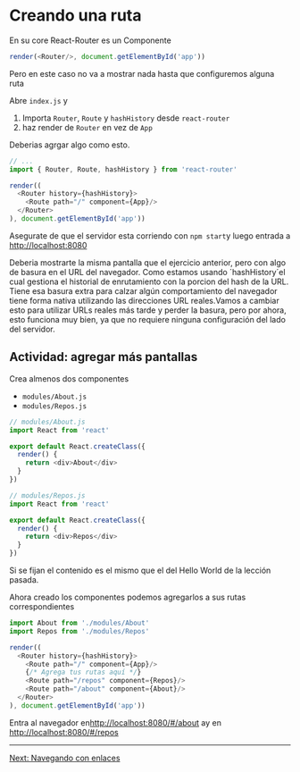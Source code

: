 # Creando una ruta

En su core React-Router es un Componente

```js
render(<Router/>, document.getElementById('app'))
```

Pero en este caso no va a mostrar nada hasta que configuremos alguna ruta

Abre `index.js` y

1. Importa `Router`, `Route` y `hashHistory` desde `react-router`
2. haz render de `Router` en vez de `App`

Deberias agrgar algo como esto.

```js
// ...
import { Router, Route, hashHistory } from 'react-router'

render((
  <Router history={hashHistory}>
    <Route path="/" component={App}/>
  </Router>
), document.getElementById('app'))
```

Asegurate de que el servidor esta corriendo con `npm start`y luego entrada a
[http://localhost:8080](http://localhost:8080)

Deberia mostrarte la misma pantalla que el ejercicio anterior, pero con algo de
basura en el URL del navegador.
Como estamos usando ´hashHistory´el cual gestiona el historial de enrutamiento
con la porcion del hash de la URL.
Tiene esa basura extra para calzar algún comportamiento del navegador tiene
forma nativa utilizando las direcciones URL reales.Vamos a cambiar esto para
utilizar URLs reales más tarde y perder la basura, pero por ahora, esto funciona
muy bien, ya que no requiere ninguna configuración del lado del servidor.

## Actividad: agregar más pantallas

Crea almenos dos componentes

- `modules/About.js`
- `modules/Repos.js`

```js
// modules/About.js
import React from 'react'

export default React.createClass({
  render() {
    return <div>About</div>
  }
})
```

```js
// modules/Repos.js
import React from 'react'

export default React.createClass({
  render() {
    return <div>Repos</div>
  }
})
```

Si se fijan el contenido es el mismo que el del Hello World de la lección
pasada.

Ahora creado los componentes podemos agregarlos a sus rutas correspondientes

```js
import About from './modules/About'
import Repos from './modules/Repos'

render((
  <Router history={hashHistory}>
    <Route path="/" component={App}/>
    {/* Agrega tus rutas aquí */}
    <Route path="/repos" component={Repos}/>
    <Route path="/about" component={About}/>
  </Router>
), document.getElementById('app'))
```

Entra al navegador
en[http://localhost:8080/#/about](http://localhost:8080/#/about) ay en
[http://localhost:8080/#/repos](http://localhost:8080/#/repos)

---

[Next: Navegando con enlaces](../03-navigating-with-link/)
